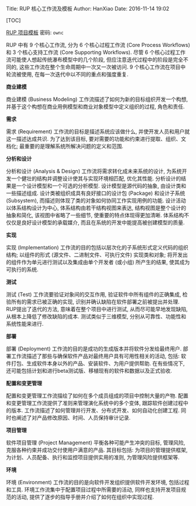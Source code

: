 Title: RUP 核心工作流及模板
Author: HanXiao
Date: 2016-11-14 19:02

[TOC]

[RUP 项目模板](http://pan.baidu.com/s/1jI4VeHw) 密码: `ownc`

RUP 中有 9 个核心工作流, 分为 6 个核心过程工作流 (Core Process Workflows) 和 3 个核心支持工作流 (Core Supporting Workflows). 尽管 6 个核心过程工作流可能使人想起传统瀑布模型中的几个阶段, 但应注意迭代过程中的阶段是完全不同的, 这些工作流在整个生命周期中一次又一次被访问. 9 个核心工作流在项目中轮流被使用, 在每一次迭代中以不同的重点和强度重复.

**商业建模**

商业建模 (Business Modeling) 工作流描述了如何为新的目标组织开发一个构想, 并基于这个构想在商业用例模型和商业对象模型中定义组织的过程, 角色和责任.

**需求**

需求 (Requirement) 工作流的目标是描述系统应该做什么, 并使开发人员和用户就这一描述达成共识. 为了达到该目标, 要对需要的功能和约束进行提取、组织、文档化; 最重要的是理解系统所解决问题的定义和范围.

**分析和设计**

分析和设计 (Analysis & Design) 工作流将需求转化成未来系统的设计, 为系统开发一个健壮的结构并调整设计使其与实现环境相匹配, 优化其性能. 分析设计的结果是一个设计模型和一个可选的分析模型. 设计模型是源代码的抽象, 由设计类和一些描述组成. 设计类被组织成具有良好接口的设计包 (Package) 和设计子系统 (Subsystem), 而描述则体现了类的对象如何协同工作实现用例的功能. 设计活动以体系结构设计为中心, 体系结构由若干结构视图来表达, 结构视图是整个设计的抽象和简化, 该视图中省略了一些细节, 使重要的特点体现得更加清晰. 体系结构不仅仅是良好设计模型的承载媒介, 而且在系统的开发中能提高被创建模型的质量.

**实现**

实现 (Implementation) 工作流的目的包括以层次化的子系统形式定义代码的组织结构; 以组件的形式 (源文件、二进制文件、可执行文件) 实现类和对象; 将开发出的组件作为单元进行测试以及集成由单个开发者 (或小组) 所产生的结果, 使其成为可执行的系统.

**测试**

测试 (Test) 工作流要验证对象间的交互作用, 验证软件中所有组件的正确集成, 检验所有的需求已被正确的实现, 识别并确认缺陷在软件部署之前被提出并处理. RUP提出了迭代的方法, 意味着在整个项目中进行测试, 从而尽可能早地发现缺陷, 从根本上降低了修改缺陷的成本. 测试类似于三维模型, 分别从可靠性、功能性和系统性能来进行.

**部署**

部署 (Deployment) 工作流的目的是成功的生成版本并将软件分发给最终用户. 部署工作流描述了那些与确保软件产品对最终用户具有可用性相关的活动, 包括: 软件打包、生成软件本身以外的产品、安装软件、为用户提供帮助. 在有些情况下, 还可能包括计划和进行beta测试版、移植现有的软件和数据以及正式验收.

**配置和变更管理**

配置和变更管理工作流描绘了如何在多个成员组成的项目中控制大量的产物. 配置和变更管理工作流提供了准则来管理演化系统中的多个变体, 跟踪软件创建过程中的版本. 工作流描述了如何管理并行开发、分布式开发、如何自动化创建工程. 同时也阐述了对产品修改原因、时间、人员保持审计记录.

**项目管理**

软件项目管理 (Project Management) 平衡各种可能产生冲突的目标, 管理风险, 克服各种约束并成功交付使用户满意的产品. 其目标包括: 为项目的管理提供框架, 为计划、人员配备、执行和监控项目提供实用的准则, 为管理风险提供框架等.

**环境**

环境 (Environment) 工作流的目的是向软件开发组织提供软件开发环境, 包括过程和工具. 环境工作流集中于配置项目过程中所需要的活动, 同样也支持开发项目规范的活动, 提供了逐步的指导手册并介绍了如何在组织中实现过程.
